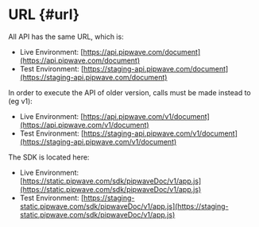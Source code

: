 # URL {#url}

All API has the same URL, which is:

* Live Environment: [https://api.pipwave.com/document](https://api.pipwave.com/document)
* Test Environment: [https://staging-api.pipwave.com/document](https://staging-api.pipwave.com/document)

In order to execute the API of older version, calls must be made instead to \(eg v1\):

* Live Environment: [https://api.pipwave.com/v1/document](https://api.pipwave.com/v1/document)
* Test Environment: [https://staging-api.pipwave.com/v1/document](https://staging-api.pipwave.com/v1/document)

The SDK is located here:

* Live Environment: [https://static.pipwave.com/sdk/pipwaveDoc/v1/app.js](https://static.pipwave.com/sdk/pipwaveDoc/v1/app.js)
* Test Environment: [https://staging-static.pipwave.com/sdk/pipwaveDoc/v1/app.js](https://staging-static.pipwave.com/sdk/pipwaveDoc/v1/app.js)



